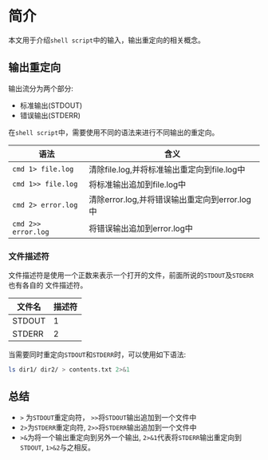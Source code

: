 # 简介

本文用于介绍`shell script`中的输入，输出重定向的相关概念。

## 输出重定向

输出流分为两个部分:

* 标准输出(STDOUT)
* 错误输出(STDERR)

在`shell script`中，需要使用不同的语法来进行不同输出的重定向。

| 语法   | 含义 |
|--------|------|
| `cmd 1> file.log` | 清除file.log,并将标准输出重定向到file.log中 |
| `cmd 1>> file.log` | 将标准输出追加到file.log中 |
| `cmd 2> error.log` | 清除error.log,并将错误输出重定向到error.log中 |
| `cmd 2>> error.log` | 将错误输出追加到error.log中 | 

### 文件描述符

文件描述符是使用一个正数来表示一个打开的文件，前面所说的`STDOUT`及`STDERR`也有各自的
文件描述符。

| 文件名   | 描述符  |
|----------|--------|
| STDOUT    | 1  |
| STDERR    | 2   |

当需要同时重定向`STDOUT`和`STDERR`时，可以使用如下语法:

```sh
ls dir1/ dir2/ > contents.txt 2>&1
```

## 总结

* `>` 为`STDOUT`重定向符， `>>`将`STDOUT`输出追加到一个文件中
* `2>`为`STDERR`重定向符, `2>>`将`STDERR`输出追加到一个文件中
* `>&`为将一个输出重定向到另外一个输出, `2>&1`代表将`STDERR`输出重定向到`STDOUT`, `1>&2`与之相反。
